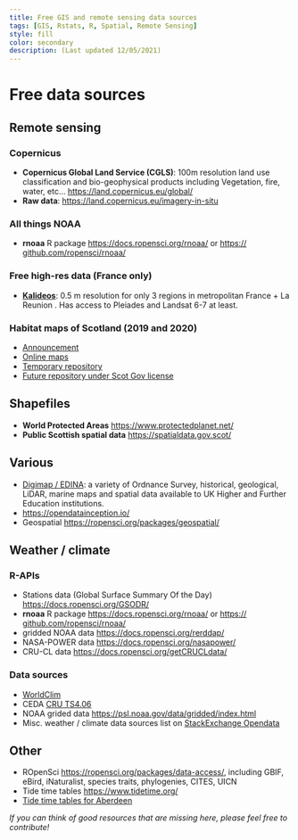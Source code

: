 ```yaml
---
title: Free GIS and remote sensing data sources
tags: [GIS, Rstats, R, Spatial, Remote Sensing]
style: fill
color: secondary
description: (Last updated 12/05/2021)
---
```


# Free data sources

## Remote sensing

### Copernicus

* **Copernicus Global Land Service (CGLS)**: 100m resolution land use classification and bio-geophysical products including Vegetation, fire, water, etc... <https://land.copernicus.eu/global/> 
* **Raw data**: <https://land.copernicus.eu/imagery-in-situ>

### All things NOAA

* **rnoaa** R package <https://docs.ropensci.org/rnoaa/> or <https://​github.com/​ropensci/​rnoaa/​>

### Free high-res data (France only)

* [**Kalideos**](https://www.kalideos.fr/drupal/mapshup_page?_ro_origin=list&index=0&maxRecords=192&box=-1.777681,-21.401263,55.846431,49.071423): 0.5 m resolution for only 3 regions in metropolitan France + La Reunion . Has access to Pleiades and Landsat 6-7 at least. 

### Habitat maps of Scotland (2019 and 2020)

* [Announcement](https://www.space-intelligence.com/2021/04/01/weve-just-published-the-first-ever-scotland-wide-high-resolution-habitat-maps-for-free/)
* [Online maps](https://www.space-intelligence.com/scotland-landcover/)
* [Temporary repository](https://drive.google.com/drive/folders/1ELqOKwqk7S9qAU2EwsjfLVNkkThQRcwM)
* [Future repository under Scot Gov license](https://spatialdata.gov.scot/)

## Shapefiles

* **World Protected Areas** <https://www.protectedplanet.net/> 
* **Public Scottish spatial data** <https://spatialdata.gov.scot/>

## Various

* [Digimap / EDINA](https://digimap.edina.ac.uk/): a variety of Ordnance Survey, historical, geological, LiDAR, marine maps and spatial data available to UK Higher and Further Education institutions.
* <https://opendatainception.io/>
* Geospatial <https://ropensci.org/packages/geospatial/>

## Weather / climate

### R-APIs
* Stations data (Global Surface Summary Of the Day) <https://docs.ropensci.org/GSODR/>
* **rnoaa** R package <https://docs.ropensci.org/rnoaa/> or <https://​github.com/​ropensci/​rnoaa/​>
* gridded NOAA data <https://docs.ropensci.org/rerddap/>
* NASA-POWER data <https://docs.ropensci.org/nasapower/>
* CRU-CL data <https://docs.ropensci.org/getCRUCLdata/>

### Data sources
* [WorldClim](https://worldclim.org/data/monthlywth.html)
* CEDA [CRU TS4.06](https://catalogue.ceda.ac.uk/uuid/e0b4e1e56c1c4460b796073a31366980)
* NOAA grided data <https://psl.noaa.gov/data/gridded/index.html>
* Misc. weather / climate data sources list on [StackExchange Opendata](https://opendata.stackexchange.com/questions/10154/sources-of-weather-data)

## Other

* ROpenSci <https://ropensci.org/packages/data-access/>, including GBIF, eBird, iNaturalist, species traits, phylogenies, CITES, UICN
* Tide time tables <https://www.tidetime.org/>
* [Tide time tables for Aberdeen](https://www.tidetime.org/europe/united-kingdom/aberdeen-calendar.htm)



*If you can think of good resources that are missing here, please feel free to contribute!*
